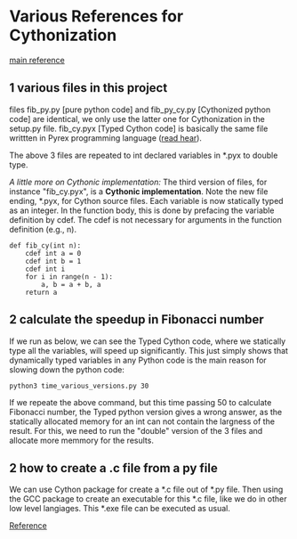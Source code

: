 # Various References for Cythonization
[main reference](https://waterprogramming.wordpress.com/2022/06/29/cythonizing-your-python-code-part-1-the-basics/)


## 1 various files in this project
files fib_py.py [pure python code] and fib_py_cy.py [Cythonized python code] are identical, we only use the latter one for Cythonization in the setup.py file. fib_cy.pyx [Typed Cython code] is basically the same file writtten in Pyrex programming language ([read hear](https://www.openmyfiles.com/pyx-file/)).

The above 3 files are repeated to int declared variables in *.pyx to double type.

_A little more on Cythonic implementation:_ The third version of files, for instance "fib_cy.pyx", is a **Cythonic implementation**. Note the new file ending, *.pyx, for Cython source files. Each variable is now statically typed as an integer. In the function body, this is done by prefacing the variable definition by cdef. The cdef is not necessary for arguments in the function definition (e.g., n).
```
def fib_cy(int n):
    cdef int a = 0
    cdef int b = 1
    cdef int i
    for i in range(n - 1):
        a, b = a + b, a
    return a
```

## 2 calculate the speedup in Fibonacci number
If we run as below, we can see the Typed Cython code, where we statically type all the variables, will speed up significantly. This just simply shows that 
dynamically typed variables in any Python code is the main reason for slowing down the python code:
```
python3 time_various_versions.py 30
```

If we repeate the above command, but this time passing 50 to calculate Fibonacci number, the Typed python version gives a wrong answer, as the statically allocated 
memory for an int can not contain the largness of the result. For this, we need to run the "double" version of the 3 files and allocate more memmory for the results.




## 2 how to create a .c file from a py file
We can use Cython package for create a *.c file out of *.py file. Then using the GCC package to create an executable for this *.c file, like we do in other 
low level langiages. This *.exe file can be executed as usual.

[Reference](https://stackoverflow.com/questions/5105482/compile-main-python-program-using-cython)

